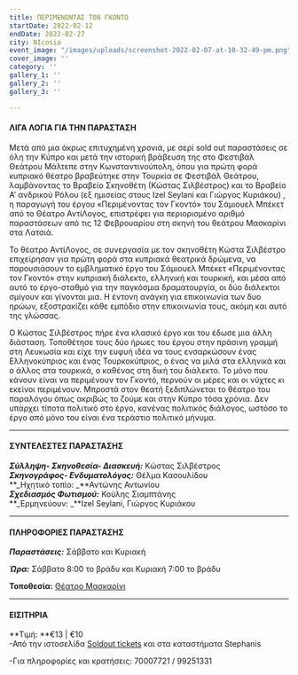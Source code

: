 ```yaml
---
title: ΠΕΡΙΜΕΝΩΝΤΑΣ ΤΟΝ ΓΚΟΝΤΟ
startDate: 2022-02-12
endDate: 2022-02-27
city: NIcosia
event_image: "/images/uploads/screenshot-2022-02-07-at-10-32-49-pm.png"
cover_image: ''
category: ''
gallery_1: ''
gallery_2: ''
gallery_3: ''

---
```

#### ΛΙΓΑ ΛΟΓΙΑ ΓΙΑ ΤΗΝ ΠΑΡΑΣΤΑΣΗ

Μετά από μια άκρως επιτυχημένη χρονιά, με σερί sold out παραστάσεις σε όλη την Κύπρο και μετά την ιστορική βράβευση της στο Φεστιβάλ Θεάτρου Μάλτεπε στην Κωνσταντινούπολη, όπου για πρώτη φορά κυπριακό θέατρο βραβεύτηκε στην Τουρκία σε Φεστιβάλ Θεάτρου, λαμβάνοντας το Βραβείο Σκηνοθέτη (Κώστας Σιλβέστρος) και το Βραβείο Α’ ανδρικού Ρόλου (εξ ημισείας στους Izel Seylani και Γιώργος Κυριάκου) , η παραγωγή του έργου «Περιμένοντας τον Γκοντό» του Σάμιουελ Μπέκετ από το Θέατρο ΑντίΛογος, επιστρέφει για περιορισμένο αριθμό παραστάσεων από τις 12 Φεβρουαρίου στη σκηνή του θεάτρου Μασκαρίνι στα Λατσιά.

Το θέατρο ΑντίΛογος, σε συνεργασία με τον σκηνοθέτη Κώστα Σιλβέστρο επιχείρησαν για πρώτη φορά στα κυπριακά θεατρικά δρώμενα, να παρουσιάσουν το εμβληματικό έργο του Σάμιουελ Μπέκετ «Περιμένοντας τον Γκοντό» στην κυπριακή διάλεκτο, ελληνική και τουρκική, και μέσα από αυτό το έργο-σταθμό για την παγκόσμια δραματουργία, οι δύο διάλεκτοι σμίγουν και γίνονται μια. Η έντονη ανάγκη για επικοινωνία των δυο ηρώων, εξοστρακίζει κάθε εμπόδιο στην επικοινωνία τους, ακόμη και αυτό της γλώσσας. 

Ο Κώστας Σιλβέστρος πήρε ένα κλασικό έργο και του έδωσε μια άλλη διάσταση. Τοποθέτησε τους δύο ήρωες του έργου στην πράσινη γραμμή στη Λευκωσία και είχε την ευφυή ιδέα να τους ενσαρκώσουν ένας Ελληνοκύπριος και ένας Τουρκοκύπριος, ο ένας να μιλά στα ελληνικά και ο άλλος στα τουρκικά, ο καθένας στη δική του διάλεκτο. Το μόνο που κάνουν είναι να περιμένουν τον Γκοντό, περνούν οι μέρες και οι νύχτες κι εκείνοι περιμένουν. Μπροστά στον θεατή ξεδιπλώνεται το θέατρο του παραλόγου όπως ακριβώς το ζούμε και στην Κύπρο τόσα χρόνια. Δεν υπάρχει τίποτα πολιτικό στο έργο, κανένας πολιτικός διάλογος, ωστόσο το έργο από μόνο του είναι ένα τεράστιο πολιτικό μήνυμα.

***

#### ΣΥΝΤΕΛΕΣΤΕΣ ΠΑΡΑΣΤΑΣΗΣ

**_Σύλληψη- Σκηνοθεσία- Διασκευή:_** Κώστας Σιλβέστρος  
**_Σκηνογράφος- Ενδυματολόγος:_** Θέλμα Κασουλίδου  
**_Ηχητικό τοπίο: _**Αντώνης Αντωνίου  
**_Σχεδιασμός Φωτισμού:_** Κούλης Σιαμπτάνης  
**_Ερμηνεύουν: _**Izel Seylani, Γιώργος Κυριάκου

***

#### ΠΛΗΡΟΦΟΡΙΕΣ ΠΑΡΑΣΤΑΣΗΣ

**_Παραστάσεις:_** Σάββατο και Κυριακή

**_Ώρα:_** Σάββατο 8:00 το βράδυ και Κυριακή 7:00 το βράδυ

**Τοποθεσία:** [Θέατρο Μασκαρίνι](https://www.google.com/maps/place/%CE%98%CE%AD%CE%B1%CF%84%CF%81%CE%BF+%CE%9C%CE%B1%CF%83%CE%BA%CE%B1%CF%81%CE%AF%CE%BD%CE%B9/@35.1187672,33.3764588,17z/data=!4m12!1m6!3m5!1s0x14de190879b8036b:0xa61c1fbebbf53da8!2zzpjOrc6xz4TPgc6_IM6czrHPg866zrHPgc6vzr3OuQ!8m2!3d35.1187628!4d33.3786475!3m4!1s0x14de190879b8036b:0xa61c1fbebbf53da8!8m2!3d35.1187628!4d33.3786475)

***

#### ΕΙΣΙΤΗΡΙΑ

**Τιμή: **€13 | €10  
\-Από την ιστοσελίδα [Soldout tickets](https://www.soldoutticketbox.com/perimenontas-ton-godot-maskarini-2022/?lang=en) και στα καταστήματα Stephanis

\-Για πληροφορίες και κρατήσεις: 70007721 / 99251331